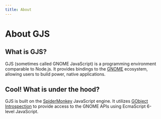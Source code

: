 ```yaml
---
title: About
---
```


# About GJS

## What is GJS?

GJS (sometimes called GNOME JavaScript) is a programming environment comparable to Node.js. It provides bindings to the [GNOME](https://gnome.org) ecosystem, allowing users to build power, native applications.

## Cool! What is under the hood?

GJS is built on the [SpiderMonkey](https://developer.mozilla.org/en-US/docs/Mozilla/Projects/SpiderMonkey) JavaScript engine. It utilizes [GObject Introspection](https://gi.readthedocs.io/en/latest/) to provide access to the GNOME APIs using EcmaScript 6-level JavaScript.
